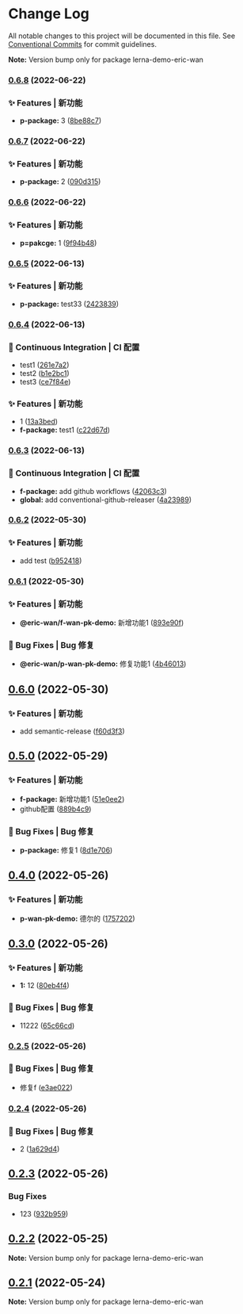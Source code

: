 # Change Log

All notable changes to this project will be documented in this file.
See [Conventional Commits](https://conventionalcommits.org) for commit guidelines.



**Note:** Version bump only for package lerna-demo-eric-wan





### [0.6.8](https://github.com/GOGOGOSIR/lerna-demo/compare/v0.6.7...v0.6.8) (2022-06-22)


### ✨ Features | 新功能

* **p-package:** 3 ([8be88c7](https://github.com/GOGOGOSIR/lerna-demo/commit/8be88c7509a15720d55b0ff3e7ab81c2d066047e))



### [0.6.7](https://github.com/GOGOGOSIR/lerna-demo/compare/v0.6.6...v0.6.7) (2022-06-22)


### ✨ Features | 新功能

* **p-package:** 2 ([090d315](https://github.com/GOGOGOSIR/lerna-demo/commit/090d31520ce73db525fa9581a032574c047b1ef3))



### [0.6.6](https://github.com/GOGOGOSIR/lerna-demo/compare/v0.6.5...v0.6.6) (2022-06-22)


### ✨ Features | 新功能

* **p=pakcge:** 1 ([9f94b48](https://github.com/GOGOGOSIR/lerna-demo/commit/9f94b48115aace7a0976303cb32e81d8206324a5))



### [0.6.5](https://github.com/GOGOGOSIR/lerna-demo/compare/v0.6.4...v0.6.5) (2022-06-13)


### ✨ Features | 新功能

* **p-package:** test33 ([2423839](https://github.com/GOGOGOSIR/lerna-demo/commit/2423839fbfda3a0c927e8c516ed5ede9706441a7))



### [0.6.4](https://github.com/GOGOGOSIR/lerna-demo/compare/v0.6.3...v0.6.4) (2022-06-13)


### 👷 Continuous Integration | CI 配置

* test1 ([261e7a2](https://github.com/GOGOGOSIR/lerna-demo/commit/261e7a213fb6f3ab56d90149de7edef8db9a7e75))
* test2 ([b1e2bc1](https://github.com/GOGOGOSIR/lerna-demo/commit/b1e2bc145542544d521ad506adff792fc125308b))
* test3 ([ce7f84e](https://github.com/GOGOGOSIR/lerna-demo/commit/ce7f84e8ad8db01325d8cbfdaf738d54033c18af))


### ✨ Features | 新功能

* 1 ([13a3bed](https://github.com/GOGOGOSIR/lerna-demo/commit/13a3bed8f5c6c306cf4818e53f22916fa2ef866d))
* **f-package:** test1 ([c22d67d](https://github.com/GOGOGOSIR/lerna-demo/commit/c22d67d1bdb9300a25adf1fe1de6bb2049f71be7))



### [0.6.3](https://github.com/GOGOGOSIR/lerna-demo/compare/v0.6.2...v0.6.3) (2022-06-13)


### 👷 Continuous Integration | CI 配置

* **f-package:** add github workflows ([42063c3](https://github.com/GOGOGOSIR/lerna-demo/commit/42063c36029df91e20c5c810301530465e66a45e))
* **global:** add conventional-github-releaser ([4a23989](https://github.com/GOGOGOSIR/lerna-demo/commit/4a23989b90545ccd435e98e4c2b486d42c1b82da))



### [0.6.2](https://github.com/GOGOGOSIR/lerna-demo/compare/v0.6.1...v0.6.2) (2022-05-30)


### ✨ Features | 新功能

* add test ([b952418](https://github.com/GOGOGOSIR/lerna-demo/commit/b952418b54da4a35242b755bf39ce4795bbd972c))



### [0.6.1](https://github.com/GOGOGOSIR/lerna-demo/compare/v0.6.0...v0.6.1) (2022-05-30)


### ✨ Features | 新功能

* **@eric-wan/f-wan-pk-demo:** 新增功能1 ([893e90f](https://github.com/GOGOGOSIR/lerna-demo/commit/893e90f5c052548ace06b9e9213f3bb4bb8979ba))


### 🐛 Bug Fixes | Bug 修复

* **@eric-wan/p-wan-pk-demo:** 修复功能1 ([4b46013](https://github.com/GOGOGOSIR/lerna-demo/commit/4b4601301845f4a21205043de3f07c573c27bed0))



## [0.6.0](https://github.com/GOGOGOSIR/lerna-demo/compare/v0.5.0...v0.6.0) (2022-05-30)


### ✨ Features | 新功能

* add semantic-release ([f60d3f3](https://github.com/GOGOGOSIR/lerna-demo/commit/f60d3f3d325a41fe0690d1fd139be1cc81b78375))



## [0.5.0](https://github.com/GOGOGOSIR/lerna-demo/compare/v0.4.0...v0.5.0) (2022-05-29)


### ✨ Features | 新功能

* **f-package:** 新增功能1 ([51e0ee2](https://github.com/GOGOGOSIR/lerna-demo/commit/51e0ee26882d38fc8e25649212163314f5a7d6fb))
* github配置 ([889b4c9](https://github.com/GOGOGOSIR/lerna-demo/commit/889b4c9a94d9e8b629001fc4c0207930b9c636dd))


### 🐛 Bug Fixes | Bug 修复

* **p-package:** 修复1 ([8d1e706](https://github.com/GOGOGOSIR/lerna-demo/commit/8d1e706c41a3da4088c33e3c1cfe3d6d8202045b))



## [0.4.0](https://github.com/GOGOGOSIR/lerna-demo/compare/v0.3.0...v0.4.0) (2022-05-26)


### ✨ Features | 新功能

* **p-wan-pk-demo:** 德尔的 ([1757202](https://github.com/GOGOGOSIR/lerna-demo/commit/1757202613c847ed2152a70e18b78cb174b52c6d))



## [0.3.0](https://github.com/GOGOGOSIR/lerna-demo/compare/v0.2.5...v0.3.0) (2022-05-26)


### ✨ Features | 新功能

* **1:** 12 ([80eb4f4](https://github.com/GOGOGOSIR/lerna-demo/commit/80eb4f41140a15f35f61759cbf79653a258ba9e7))


### 🐛 Bug Fixes | Bug 修复

* 11222 ([65c66cd](https://github.com/GOGOGOSIR/lerna-demo/commit/65c66cdf8388c0419df620e280afd51b25979e1b))



### [0.2.5](https://github.com/GOGOGOSIR/lerna-demo/compare/v0.2.4...v0.2.5) (2022-05-26)


### 🐛 Bug Fixes | Bug 修复

* 修复f ([e3ae022](https://github.com/GOGOGOSIR/lerna-demo/commit/e3ae0229ca3c8c74e8e2182dc12b727015da790f))



### [0.2.4](https://github.com/GOGOGOSIR/lerna-demo/compare/v0.2.3...v0.2.4) (2022-05-26)


### 🐛 Bug Fixes | Bug 修复

* 2 ([1a629d4](https://github.com/GOGOGOSIR/lerna-demo/commit/1a629d4f08e3ba609e218af19c5ec082d9c06cb9))



## [0.2.3](https://github.com/GOGOGOSIR/lerna-demo/compare/v0.2.2...v0.2.3) (2022-05-26)


### Bug Fixes

* 123 ([932b959](https://github.com/GOGOGOSIR/lerna-demo/commit/932b959996daa290216cc655d02fbc2ba20f4441))





## [0.2.2](https://github.com/GOGOGOSIR/lerna-demo/compare/v0.2.1...v0.2.2) (2022-05-25)

**Note:** Version bump only for package lerna-demo-eric-wan





## [0.2.1](https://github.com/GOGOGOSIR/lerna-demo/compare/v0.2.0...v0.2.1) (2022-05-24)

**Note:** Version bump only for package lerna-demo-eric-wan

